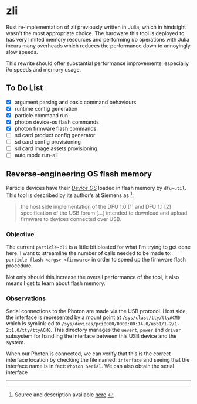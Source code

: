 # zli

Rust re-implementation of zli previously written in Julia, which in hindsight wasn't the most appropriate choice.
The hardware this tool is deployed to has very limited memory resources and performing i/o operations with Julia incurs many overheads which reduces the performance down to annoyingly slow speeds.

This rewrite should offer substantial performance improvements, especially i/o speeds and memory usage.

## To Do List

- [x] argument parsing and basic command behaviours
- [x] runtime config generation
- [x] particle command run
- [x] photon device-os flash commands
- [x] photon firmware flash commands
- [ ] sd card product config generator
- [ ] sd card config provisioning
- [ ] sd card image assets provisioning
- [ ] auto mode run-all

## Reverse-engineering OS flash memory

Particle devices have their [*Device OS*](https://docs.particle.io/reference/device-os/firmware/) loaded in flash memory by `dfu-util`.
This tool is described by its author's at Siemens as [^1]:

> the host side implementation of the DFU 1.0 [1] and DFU 1.1 [2] specification of the USB forum [...] intended to download and upload firmware to devices connected over USB.

### Objective

The current `particle-cli` is a little bit bloated for what I'm trying to get done here.
I want to streamline the number of calls needed to be made to: `particle flash <args> <firmware>` in order to speed up the firmware flash procedure.

Not only should this increase the overall performance of the tool, it also means I get to learn about flash memory.

### Observations

Serial connections to the Photon are made via the USB protocol.
Host side, the interface is represented by a mount point at `/sys/class/tty/ttyACM0` which is symlink-ed to `/sys/devices/pci0000/0000:00:14.0/usb1/1-2/1-2:1.0/tty/ttyACM0`.
This directory manages the `uevent`, `power` and `driver` subsystem for handling the interface between this USB device and the system.

When our Photon is connected, we can verify that this is the correct interface location by checking the file named: `interface` and seeing that the interface name is in fact: `Photon Serial`.
We can also obtain the serial interface

---

[^1]: Source and description available [here](https://github.com/siemens/dfu-util).
